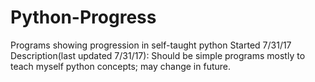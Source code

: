 # Python-Progress
Programs showing progression in self-taught python
Started 7/31/17
Description(last updated 7/31/17): Should be simple programs mostly to teach myself python concepts; may change in future.
